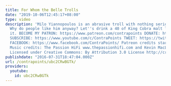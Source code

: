 ```yaml
---
title: For Whom the Belle Trolls
date: "2019-10-06T12:45:17+08:00"
type: video
description: 'Milo Yiannopoulos is an abrasive troll with nothing serious to say.
  Why do people like him anyway? Let''s drink a 40 of King Cobra malt liquor and discuss
  it. BECOME MY PATRON: https://www.patreon.com/contrapoints DONATE: https://www.paypal.com/cgi-bin/webscr?cmd=_donations&business=QAXL4AUZAQY7C&lc=US&item_name=ContraPoints&currency_code=USD&bn=PP%2dDonationsBF%3abtn_donateCC_LG%2egif%3aNonHosted
  SUBSCRIBE: https://www.youtube.com/c/ContraPoints TWEET: https://twitter.com/ContraPoints
  FACEBOOK: https://www.facebook.com/ContraPoints/ Patreon credits start next video!
  Music credits: The Passion HiFi www.thepassionhifi.com and Kevin MacLeod (incompetech.com)
  Licensed under Creative Commons: By Attribution 3.0 License http://creativecommons.org/licenses/by/3.0/'
publishdate: "2016-07-31T18:47:04.000Z"
url: /contrapoints/ubc2CRwBGTk/
providers:
  youtube:
    id: ubc2CRwBGTk
---
```

